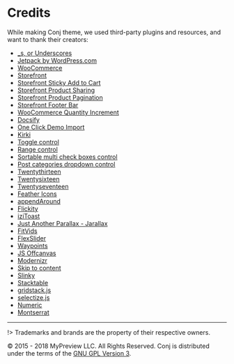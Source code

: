 # Credits

While making Conj theme, we used third-party plugins and resources, and want to thank their creators:

* [_s, or Underscores](https://github.com/Automattic/_s)
* [Jetpack by WordPress.com](https://github.com/Automattic/jetpack)
* [WooCommerce](https://github.com/woocommerce/woocommerce)
* [Storefront](https://github.com/woocommerce/storefront)
* [Storefront Sticky Add to Cart](https://github.com/woocommerce/storefront-sticky-add-to-cart)
* [Storefront Product Sharing](https://github.com/woocommerce/storefront-product-sharing)
* [Storefront Product Pagination](https://github.com/woocommerce/storefront-product-pagination)
* [Storefront Footer Bar](https://wordpress.org/plugins/storefront-footer-bar)
* [WooCommerce Quantity Increment](https://github.com/woocommerce/WooCommerce-Quantity-Increment)
* [Docsify](https://github.com/QingWei-Li/docsify)
* [One Click Demo Import](https://github.com/proteusthemes/one-click-demo-import)
* [Kirki](https://github.com/reduxframework/kirki)
* [Toggle control](https://github.com/soderlind/class-customizer-toggle-control)
* [Range control](https://github.com/soderlind/class-customizer-range-value-control)
* [Sortable multi check boxes control](https://github.com/soderlind/class-customizer-toggle-control)
* [Post categories dropdown control](https://gist.github.com/anastis/57bb4a3205902295734611858b543390)
* [Twentythirteen](https://github.com/WordPress/WordPress/tree/master/wp-content/themes/twentythirteen)
* [Twentysixteen](https://github.com/WordPress/twentysixteen)
* [Twentyseventeen](https://github.com/WordPress/twentyseventeen)
* [Feather Icons](https://github.com/feathericons/feather)
* [appendAround](https://github.com/filamentgroup/AppendAround)
* [Flickity](https://github.com/metafizzy/flickity)
* [iziToast](https://github.com/dolce/iziToast)
* [Just Another Parallax - Jarallax](https://github.com/nk-o/jarallax)
* [FitVids](https://github.com/davatron5000/FitVids.js)
* [FlexSlider](https://github.com/woocommerce/FlexSlider)
* [Waypoints](https://github.com/imakewebthings/waypoints)
* [JS Offcanvas](https://github.com/vmitsaras/js-offcanvas)
* [Modernizr](https://github.com/Modernizr/Modernizr)
* [Skip to content](https://github.com/Automattic/_s/pull/136)
* [Slinky](https://github.com/alizahid/slinky)
* [Stacktable](https://github.com/johnpolacek/stacktable.js)
* [gridstack.js](https://github.com/gridstack/gridstack.js)
* [selectize.js](https://github.com/selectize/selectize.js)
* [Numeric](https://github.com/SamWM/jQuery-Plugins/tree/master/numeric)
* [Montserrat](https://fonts.google.com/specimen/Montserrat)

<hr/>

!> Trademarks and brands are the property of their respective owners.

© 2015 - 2018 MyPreview LLC. All Rights Reserved.
Conj is distributed under the terms of the [GNU GPL Version 3](conj-wordpress-theme-license.md).
